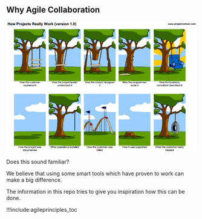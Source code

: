 ## Why Agile Collaboration

![](img/howprojectsreallywork.jpg)


Does this sound familiar?

We believe that using some smart tools which have proven to work can make a big difference.

The information in this repo tries to give you inspiration how this can be done.

!!!include:agileprinciples_toc
